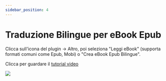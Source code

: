 ```yaml
---
sidebar_position: 4
---
```


# Traduzione Bilingue per eBook Epub

Clicca sull'icona del plugin -> Altro, poi seleziona "Leggi eBook" (supporta formati comuni come Epub, Mobi) o "Crea eBook Epub Bilingue".

Clicca per guardare il [tutorial video](https://www.bilibili.com/video/BV1CM41137CJ/?spm_id_from=333.999.0.0)

![](https://s.immersivetranslate.com/assets/uploads/CleanShot%202024-05-06%20at%2023.40.09@2x-VrcU8I.png)
